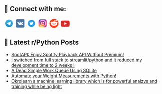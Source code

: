 ## 🔎 Connect with me:
[<img src="https://github.com/bullbesh/bullbesh/blob/main/images/Telegram.png" width="32" height="32" />](https://t.me/bullbesh)
[<img src="https://github.com/bullbesh/bullbesh/blob/main/images/VK.png" width="32" height="32" />](https://vk.com/bullbesh)
[<img src="https://github.com/bullbesh/bullbesh/blob/main/images/Twitter.png" width="32" height="32" />](https://twitter.com/bullbesh1)
[<img src="https://github.com/bullbesh/bullbesh/blob/main/images/Instagram.png" width="32" height="32" />](https://www.instagram.com/bullbesh)
[<img src="https://github.com/bullbesh/bullbesh/blob/main/images/Reddit.png" width="32" height="32" />](https://www.reddit.com/user/bullbesh)
[<img src="https://github.com/bullbesh/bullbesh/blob/main/images/YouTube.png" width="32" height="32" />](https://www.youtube.com/channel/UCtfjRs6uzgq5mfm8S06WTcg)

## 📕 Latest r/Python Posts
<!-- BLOG-POST-LIST:START -->
- [SpotAPI: Enjoy Spotify Playback API Without Premium!](https://www.reddit.com/r/Python/comments/1f0bpby/spotapi_enjoy_spotify_playback_api_without_premium/)
- [I switched from full stack to streamlit/python and it reduced my development time to 2 weeks !](https://www.reddit.com/r/Python/comments/1f07c7d/i_switched_from_full_stack_to_streamlitpython_and/)
- [A Dead Simple Work Queue Using SQLite](https://www.reddit.com/r/Python/comments/1f06ft5/a_dead_simple_work_queue_using_sqlite/)
- [Automate your Weight Measurements with Python!](https://www.reddit.com/r/Python/comments/1f064k2/automate_your_weight_measurements_with_python/)
- [Okrolearn a machine learning library which is for powerful analzys and training while being light](https://www.reddit.com/r/Python/comments/1f02lho/okrolearn_a_machine_learning_library_which_is_for/)
<!-- BLOG-POST-LIST:END -->

